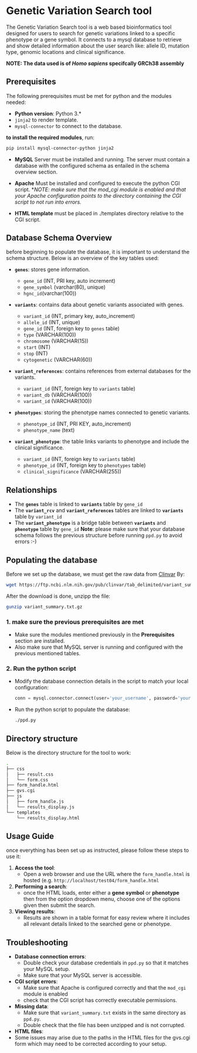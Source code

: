 # Genetic Variation Search tool

The Genetic Variation Search tool is a web based bioinformatics tool designed for users to search for genetic variations linked to a specific phenotype or a gene symbol. It connects to a mysql database to retrieve and show detailed information about the user search like: allele ID, mutation type, genomic locations and clinical significance.

**NOTE: The data used is of *Homo sapiens* specifcally GRCh38 assembly**

## Prerequisites

The following prerequisites must be met for python and the modules needed:
- **Python version**: Python 3.*
- `jinja2` to render template.
- `mysql-connector` to connect to the database.

 **to install the required modules**, run:
 ```bash
 pip install mysql-connector-python jinja2
```

- **MySQL** Server must be installed and running. 
The server must contain a database with the configured schema as entailed in the schema overview section.

- **Apache** Must be installed and configured to execute the python CGI script.
**NOTE: make sure that the mod_cgi module is enabled and that your Apache configuration points to the directory containing the CGI script to not run into errors.*

- **HTML template** must be placed in ./templates directory relative to the CGI script.

## Database Schema Overview

before beginning to populate the database, it is important to understand the schema structure. Below is an overview of the key tables used:

- **`genes`**: stores gene information.
  - `gene_id` (INT, PRI key, auto increment)
  - `gene_symbol` (varchar(80), unique)
  - `hgnc_id`(varchar(100))

- **`variants`**: contains data about genetic variants associated with genes.
  - `variant_id` (INT, primary key, auto_increment)
  - `allele_id` (INT, unique)
  - `gene_id` (INT, foreign key to `genes` table)
  - `type` (VARCHAR(100))
  - `chromosome` (VARCHAR(15))
  - `start` (INT)
  -  `stop` (INT)
  -  `cytogenetic` (VARCHAR(60))

- **`variant_references`**: contains references from external databases for the variants.
  - `variant_id` (INT, foreign key to `variants` table)
  - `variant_db` (VARCHAR(100))
  - `variant_id` (VARCHAR(100))
  
- **`phenotypes`**: storing the phenotype names connected to genetic variants.
  - `phenotype_id` (INT, PRI KEY, auto_increment)
  - `phenotype_name` (text)

- **`variant_phenotype`**: the table links variants to phenotype and include the clinical significance.
   - `variant_id` (INT, foreign key to `variants` table)
   - `phenotype_id` (INT, foreign key to `phenotypes` table)
   - `clinical_significance` (VARCHAR(255))

## Relationships
- The **`genes`** table is linked to **`variants`** table by `gene_id`
- The **`variant_rcv`** and **`variant_references`** tables are linked to **`variants`** table by `variant_id`
- The **`variant_phenotype`** is a bridge table between **`variants`** and **`phenotype`** table by `gene_id`
**Note**: please make sure that your database schema follows the previous structure before running `ppd.py` to avoid errors :-)

 ## Populating the database
 Before we set up the database, we must get the raw data from [Clinvar](https://ftp.ncbi.nlm.nih.gov/pub/clinvar/tab_delimited/variant_summary.txt.gz) 
 By:
 ```bash
 wget https://ftp.ncbi.nlm.nih.gov/pub/clinvar/tab_delimited/variant_summary.txt.gz
```
After the download is done, unzipp the file:
```bash
gunzip variant_summary.txt.gz
```
### 1. **make sure the previous prerequisites are met**
- Make sure the modules mentioned previously in the **Prerequisites** section are installed.
- Also make sure that MySQL server is running and configured with the previous mentioned tables.
### 2. **Run the python script**
- Modify the database connection details in the script to match your local configuration:
  ```python
  conn = mysql.connector.connect(user='your_username', password='your_password', host='your_host', database='your_database_name')
  ```
- Run the python script to populate the database:
  ```bash
  ./ppd.py
  ```
## Directory structure
Below is the directory structure for the tool to work:
```bash
.
├── css
│   ├── result.css
│   └── form.css 
├── form_handle.html
├── gvs.cgi
├── js
│   ├── form_handle.js
│   └── results_display.js
└── templates
    └── results_display.html
```

## Usage Guide
once everything has been set up as instructed, please follow these steps to use it:
1. **Access the tool**:
   - Open a web browser and use the URL where the `form_handle.html` is hosted (e.g. `http://localhost/test04/form_handle.html`
2. **Performing a search**:
   - once the HTML loads, enter either a **gene symbol** or **phenotype** then from the option dropdown menu, choose one of the options given then submit the search.
3. **Viewing results**:
   - Results are shown in a table format for easy review where it includes all relevant details linked to the searched gene or phenotype.
  
## Troubleshooting
-  **Database connection errors**:
   - Double check your database credentials in `ppd.py` so that it matches your MySQL setup.
   - Make sure that your MySQL server is accessible.
- **CGI script errors**:
  - Make sure that Apache is configured correctly and that the `mod_cgi`  module is enabled
  - check that the CGI script has correctly executable permissions.
- **Missing data**:
  - Make sure that `variant_summary.txt` exists in the same directory as `ppd.py`.
  - Double check that the file has been unzipped and is not corrupted.
-  **HTML files**:
  - Some issues may arise due to the paths in the HTML files for the gvs.cgi form which may need to be corrected according to your setup. 





